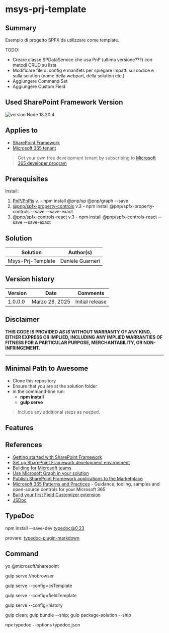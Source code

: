# msys-prj-template

## Summary

Esempio di progetto SPFX da utilizzare come template.

TODO:

- Creare classe SPDataService che usa PnP (ultima versione???) con metodi CRUD su lista
- Modificare file di config e manifets per spiegare impatti sul codice e sulla solution (nome della webpart, della solution etc.)
- Aggiungere Command Set
- Aggiungere Custom Field

## Used SharePoint Framework Version

![version](https://img.shields.io/badge/version-1.19.0-green.svg)
Node 18.20.4

## Applies to

- [SharePoint Framework](https://aka.ms/spfx)
- [Microsoft 365 tenant](https://docs.microsoft.com/en-us/sharepoint/dev/spfx/set-up-your-developer-tenant)

> Get your own free development tenant by subscribing to [Microsoft 365 developer program](http://aka.ms/o365devprogram)

## Prerequisites

Install:

1. [PnP/PnPjs](https://pnp.github.io/pnpjs/) v. - npm install @pnp/sp @pnp/graph --save
2. [@pnp/spfx-property-controls](https://pnp.github.io/sp-dev-fx-property-controls/) v.3 - npm install @pnp/spfx-property-controls --save --save-exact
3. [@pnp/spfx-controls-react](https://pnp.github.io/sp-dev-fx-controls-react/) v.3 - npm install @pnp/spfx-controls-react --save --save-exact

## Solution

| Solution    | Author(s)                                               |
| ----------- | ------------------------------------------------------- |
| Msys-Prj-Template | Daniele Guarneri |

## Version history

| Version | Date             | Comments        |
| ------- | ---------------- | --------------- |
| 1.0.0.0     | Marzo 28, 2025 | Initial release |

## Disclaimer

**THIS CODE IS PROVIDED _AS IS_ WITHOUT WARRANTY OF ANY KIND, EITHER EXPRESS OR IMPLIED, INCLUDING ANY IMPLIED WARRANTIES OF FITNESS FOR A PARTICULAR PURPOSE, MERCHANTABILITY, OR NON-INFRINGEMENT.**

---

## Minimal Path to Awesome

- Clone this repository
- Ensure that you are at the solution folder
- in the command-line run:
  - **npm install**
  - **gulp serve**

> Include any additional steps as needed.

## Features

## References

- [Getting started with SharePoint Framework](https://docs.microsoft.com/en-us/sharepoint/dev/spfx/set-up-your-developer-tenant)
- [Set up SharePoint Framework development environment](https://learn.microsoft.com/en-us/sharepoint/dev/spfx/set-up-your-development-environment)
- [Building for Microsoft teams](https://docs.microsoft.com/en-us/sharepoint/dev/spfx/build-for-teams-overview)
- [Use Microsoft Graph in your solution](https://docs.microsoft.com/en-us/sharepoint/dev/spfx/web-parts/get-started/using-microsoft-graph-apis)
- [Publish SharePoint Framework applications to the Marketplace](https://docs.microsoft.com/en-us/sharepoint/dev/spfx/publish-to-marketplace-overview)
- [Microsoft 365 Patterns and Practices](https://aka.ms/m365pnp) - Guidance, tooling, samples and open-source controls for your Microsoft 365 
- [Build your first Field Customizer extension](https://learn.microsoft.com/en-us/sharepoint/dev/spfx/extensions/get-started/building-simple-field-customizer)
- [JSDoc](https://jsdoc.app/)

## TypeDoc

npm install --save-dev typedoc@0.23

provare: [typedoc-plugin-markdown](https://typedoc-plugin-markdown.org/docs/quick-start)

## Command

yo @microsoft/sharepoint

gulp serve //nobrowser

gulp serve --config=csTemplate

gulp serve --config=fieldTemplate

gulp serve --config=history

gulp clean; gulp bundle --ship; gulp package-solution --ship

npx typedoc --options typedoc.json

